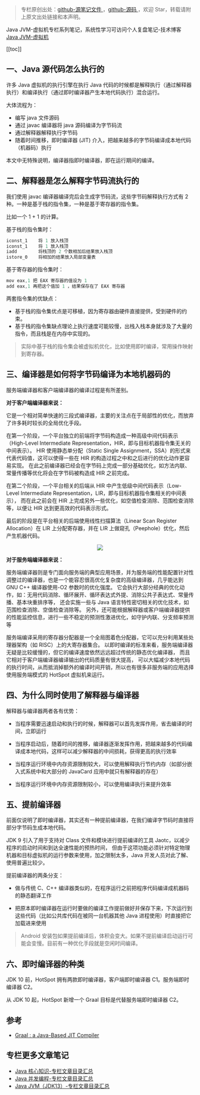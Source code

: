 > 专栏原创出处：[github-源笔记文件 ](https://github.com/GourdErwa/review-notes/tree/master/language/java-jvm) ，[github-源码 ](https://github.com/GourdErwa/java-advanced/tree/master/java-jvm)，欢迎 Star，转载请附上原文出处链接和本声明。

Java JVM-虚拟机专栏系列笔记，系统性学习可访问个人复盘笔记-技术博客 [Java JVM-虚拟机 ](https://review-notes.top/language/java-jvm/)

[[toc]]
## 一、Java 源代码怎么执行的
许多 Java 虚拟机的执行引擎在执行 Java 代码的时候都是解释执行（通过解释器执行）和编译执行（通过即时编译器产生本地代码执行）混合运行。

大体流程为：
- 编写 java 文件源码
- 通过 javac 编译器将 java 源码编译为字节码流
- 通过解释器解释执行字节码
- 随着时间推移，即时编译器 (JIT) 介入，把越来越多的字节码编译成本地代码（机器码）执行

本文中无特殊说明，编译器指即时编译器，即在运行期间的编译。

## 二、解释器是怎么解释字节码流执行的
我们使用 javac 编译器编译完后会生成字节码流，这些字节码解释执行方式有 2 种。一种是基于栈的指令集，一种是基于寄存器的指令集。

比如一个 1 + 1 的计算。

基于栈的指令集时：
```java
iconst_1    将 1 放入栈顶
iconst_1    将 1 放入栈顶
iadd        将栈顶的 2 个数相加后结果放入栈顶
istore_0    将相加的结果放入局部变量表
```

基于寄存器的指令集时：
```java
mov eax,1 把 EAX 寄存器的值设为 1
add eax,1 再把这个值加 1 ，结果保存在了 EAX 寄存器
```

两套指令集的优缺点：
- 基于栈的指令集优点是可移植，因为寄存器由硬件直接提供，受到硬件的约束。
- 基于栈的指令集缺点理论上执行速度可能较慢，出栈入栈本身就涉及了大量的指令，而且栈是在内存中实现的。

> 实际中基于栈的指令集会被虚拟机优化，比如使用即时编译，常用操作映射到寄存器。

## 三、编译器是如何将字节码编译为本地机器码的
服务端编译器和客户端编译器的编译过程是有所差别。

**对于客户端编译器来说：**

它是一个相对简单快速的三段式编译器，主要的关注点在于局部性的优化，而放弃了许多耗时较长的全局优化手段。 

在第一个阶段，一个平台独立的前端将字节码构造成一种高级中间代码表示（High-Level Intermediate Representation，HIR，即与目标机器指令集无关的中间表示）。
HIR 使用静态单分配（Static Single Assignment，SSA）的形式来代表代码值，这可以使得一些在 HIR 的构造过程之中和之后进行的优化动作更容易实现。
在此之前编译器已经会在字节码上完成一部分基础优化，如方法内联、常量传播等优化将会在字节码被构造成 HIR 之前完成。

在第二个阶段，一个平台相关的后端从 HIR 中产生低级中间代码表示（Low-Level Intermediate Representation，LIR，即与目标机器指令集相关的中间表示），
而在此之前会在 HIR 上完成另外一些优化，如空值检查消除、范围检查消除等，以便让 HIR 达到更高效的代码表示形式。 

最后的阶段是在平台相关的后端使用线性扫描算法（Linear Scan Register Allocation）在 LIR 上分配寄存器，并在 LIR 上做窥孔（Peephole）优化，然后产生机器代码。

<div align="center">
    <img src="https://blog-review-notes.oss-cn-beijing.aliyuncs.com/language/java-jvm/_images/Client-Compiler.png">
</div>

**对于服务端编译器来说：**

服务端编译器则是专门面向服务端的典型应用场景，并为服务端的性能配置针对性调整过的编译器，也是一个能容忍很高优化复杂度的高级编译器，几乎能达到 GNU C++ 编译器使用-O2 参数时的优化强度。
它会执行大部分经典的优化动作，如：无用代码消除、循环展开、循环表达式外提、消除公共子表达式、常量传播、基本块重排序等，
还会实施一些与 Java 语言特性密切相关的优化技术，如范围检查消除、空值检查消除等。
另外，还可能根据解释器或客户端编译器提供的性能监控信息，进行一些不稳定的预测性激进优化，如守护内联、分支频率预测等

服务端编译采用的寄存器分配器是一个全局图着色分配器，它可以充分利用某些处理器架构（如 RISC）上的大寄存器集合。
以即时编译的标准来看，服务端编译器无疑是比较缓慢的，但它的编译速度依然远远超过传统的静态优化编译器，
而且它相对于客户端编译器编译输出的代码质量有很大提高，
可以大幅减少本地代码的执行时间，从而抵消掉额外的编译时间开销，所以也有很多非服务端的应用选择使用服务端模式的 HotSpot 虚拟机来运行。

## 四、为什么同时使用了解释器与编译器
解释器与编译器两者各有优势：

- 当程序需要迅速启动和执行的时候，解释器可以首先发挥作用，省去编译的时间，立即运行

- 当程序启动后，随着时间的推移，编译器逐渐发挥作用，把越来越多的代码编译成本地代码，这样可以减少解释器的中间损耗，获得更高的执行效率

- 当程序运行环境中内存资源限制较大，可以使用解释执行节约内存（如部分嵌入式系统中和大部分的 JavaCard 应用中就只有解释器的存在）

- 当程序运行环境中内存资源限制较小，可以使用编译执行来提升效率

## 五、提前编译器
前面仅说明了即时编译器，其实还有一种提前编译器，在我们编译字节码时直接将部分字节码生成本地代码。

JDK 9 引入了用于支持对 Class 文件和模块进行提前编译的工具 Jaotc，以减少程序的启动时间和到达全速性能的预热时间，
但由于这项功能必须针对特定物理机器和目标虚拟机的运行参数来使用，加之限制太多，Java 开发人员对此了解、使用普遍比较少。

提前编译器的两条分支：
- 做与传统 C、C++ 编译器类似的，在程序运行之前把程序代码编译成机器码的静态翻译工作

- 把原本即时编译器在运行时要做的编译工作提前做好并保存下来，下次运行到这些代码（比如公共库代码在被同一台机器其他 Java 进程使用）时直接把它加载进来使用

> Android 安装包如果提前编译后，体积会变大。如果不提前编译启动运行可能会变慢。目前有一种优化手段就是空闲时间编译。

## 六、即时编译器的种类
JDK 10 前，HotSpot 拥有两款即时编译器，客户端即时编译器 C1。服务端即时编译器 C2。

从 JDK 10 起，HotSpot 新增一个 Graal 目标是代替服务端即时编译器 C2。

## 参考
- [Graal : a Java-Based JIT Compiler](https://docs.oracle.com/en/java/javase/13/vm/java-hotspot-virtual-machine-performance-enhancements.html#GUID-19475E49-11C6-43DF-B21F-DFEC436EC849)

## 专栏更多文章笔记
- [Java 核心知识-专栏文章目录汇总](https://gourderwa.blog.csdn.net/article/details/104020339)
- [Java 并发编程-专栏文章目录汇总](https://blog.csdn.net/xiaohulunb/article/details/103594468)
- [Java JVM（JDK13）-专栏文章目录汇总](https://blog.csdn.net/xiaohulunb/article/details/103828570)